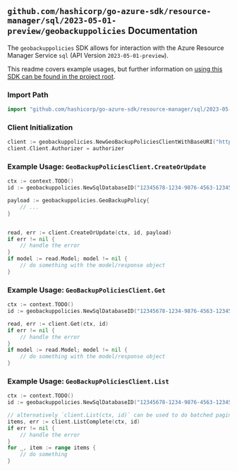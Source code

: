 
## `github.com/hashicorp/go-azure-sdk/resource-manager/sql/2023-05-01-preview/geobackuppolicies` Documentation

The `geobackuppolicies` SDK allows for interaction with the Azure Resource Manager Service `sql` (API Version `2023-05-01-preview`).

This readme covers example usages, but further information on [using this SDK can be found in the project root](https://github.com/hashicorp/go-azure-sdk/tree/main/docs).

### Import Path

```go
import "github.com/hashicorp/go-azure-sdk/resource-manager/sql/2023-05-01-preview/geobackuppolicies"
```


### Client Initialization

```go
client := geobackuppolicies.NewGeoBackupPoliciesClientWithBaseURI("https://management.azure.com")
client.Client.Authorizer = authorizer
```


### Example Usage: `GeoBackupPoliciesClient.CreateOrUpdate`

```go
ctx := context.TODO()
id := geobackuppolicies.NewSqlDatabaseID("12345678-1234-9876-4563-123456789012", "example-resource-group", "serverValue", "databaseValue")

payload := geobackuppolicies.GeoBackupPolicy{
	// ...
}


read, err := client.CreateOrUpdate(ctx, id, payload)
if err != nil {
	// handle the error
}
if model := read.Model; model != nil {
	// do something with the model/response object
}
```


### Example Usage: `GeoBackupPoliciesClient.Get`

```go
ctx := context.TODO()
id := geobackuppolicies.NewSqlDatabaseID("12345678-1234-9876-4563-123456789012", "example-resource-group", "serverValue", "databaseValue")

read, err := client.Get(ctx, id)
if err != nil {
	// handle the error
}
if model := read.Model; model != nil {
	// do something with the model/response object
}
```


### Example Usage: `GeoBackupPoliciesClient.List`

```go
ctx := context.TODO()
id := geobackuppolicies.NewSqlDatabaseID("12345678-1234-9876-4563-123456789012", "example-resource-group", "serverValue", "databaseValue")

// alternatively `client.List(ctx, id)` can be used to do batched pagination
items, err := client.ListComplete(ctx, id)
if err != nil {
	// handle the error
}
for _, item := range items {
	// do something
}
```
